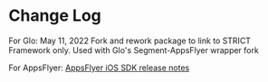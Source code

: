 # Change Log


For Glo:
May 11, 2022
Fork and rework package to link to STRICT Framework only. Used with Glo's Segment-AppsFlyer wrapper fork

For AppsFlyer:
[AppsFlyer iOS SDK release notes](https://support.appsflyer.com/hc/en-us/articles/115001224823-AppsFlyer-iOS-SDK-release-notes)

